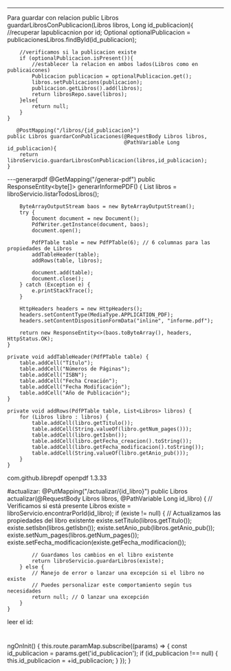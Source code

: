 ---
Para guardar con relacion
public Libros guardarLibrosConPublicacion(Libros libros, Long id_publicacion){
        //recuperar lapublicacnion por id;
        Optional<Publicacion> optionalPublicacion = publicacionesLibros.findById(id_publicacion);

        //verificamos si la publicacion existe
        if (optionalPublicacion.isPresent()){
            //establecer la relacion en ambos lados(Libros como en publicaicones)
            Publicacion publicacion = optionalPublicacion.get();
            libros.setPublicacions(publicacion);
            publicacion.getLibros().add(libros);
            return librosRepo.save(libros);
        }else{
            return null;
        }
    }
	
	   @PostMapping("/libros/{id_publicacion}")
    public Libros guardarConPublicaciones(@RequestBody Libros libros,
                                          @PathVariable Long id_publicacion){
        return libroServicio.guardarLibrosConPublicacion(libros,id_publicacion);
    }


---generarpdf
 @GetMapping("/generar-pdf")
    public ResponseEntity<byte[]> generarInformePDF() {
        List<Libros> libros = libroServicio.listarTodosLibros();

        ByteArrayOutputStream baos = new ByteArrayOutputStream();
        try {
            Document document = new Document();
            PdfWriter.getInstance(document, baos);
            document.open();

            PdfPTable table = new PdfPTable(6); // 6 columnas para las propiedades de Libros
            addTableHeader(table);
            addRows(table, libros);

            document.add(table);
            document.close();
        } catch (Exception e) {
            e.printStackTrace();
        }

        HttpHeaders headers = new HttpHeaders();
        headers.setContentType(MediaType.APPLICATION_PDF);
        headers.setContentDispositionFormData("inline", "informe.pdf");

        return new ResponseEntity<>(baos.toByteArray(), headers, HttpStatus.OK);
    }

    private void addTableHeader(PdfPTable table) {
        table.addCell("Título");
        table.addCell("Números de Páginas");
        table.addCell("ISBN");
        table.addCell("Fecha Creación");
        table.addCell("Fecha Modificación");
        table.addCell("Año de Publicación");
    }

    private void addRows(PdfPTable table, List<Libros> libros) {
        for (Libros libro : libros) {
            table.addCell(libro.getTitulo());
            table.addCell(String.valueOf(libro.getNum_pages()));
            table.addCell(libro.getIsbn());
            table.addCell(libro.getFecha_creacion().toString());
            table.addCell(libro.getFecha_modificacion().toString());
            table.addCell(String.valueOf(libro.getAnio_pub()));
        }
    }
  <dependency>
            <groupId>com.github.librepdf</groupId>
            <artifactId>openpdf</artifactId>
            <version>1.3.33</version>
        </dependency>


#actualizar:
 @PutMapping("/actualizar/{id_libro}")
    public Libros actualizar(@RequestBody Libros libros,
                             @PathVariable Long id_libro) {
        // Verificamos si está presente
        Libros existe = libroServicio.encontrarPorId(id_libro);
        if (existe != null) {
            // Actualizamos las propiedades del libro existente
            existe.setTitulo(libros.getTitulo());
            existe.setIsbn(libros.getIsbn());
            existe.setAnio_pub(libros.getAnio_pub());
            existe.setNum_pages(libros.getNum_pages());
            existe.setFecha_modificacion(existe.getFecha_modificacion());

            // Guardamos los cambios en el libro existente
            return libroServicio.guardarLibros(existe);
        } else {
            // Manejo de error o lanzar una excepción si el libro no existe
            // Puedes personalizar este comportamiento según tus necesidades
            return null; // O lanzar una excepción
        }
    }

leer el id:
#
  ngOnInit() {
    this.route.paramMap.subscribe((params) => {
      const id_publicacion = params.get('id_publicacion');
      if (id_publicacion !== null) {
        this.id_publicacion = +id_publicacion;
      }
    });
  }
